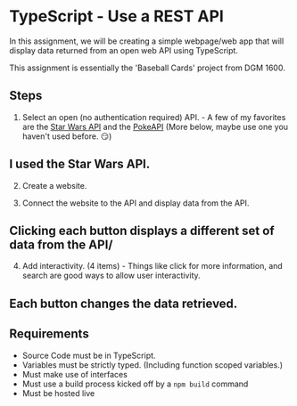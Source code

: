 # TypeScript - Use a REST API

In this assignment, we will be creating a simple webpage/web app that will display data returned from an open web API using TypeScript.

This assignment is essentially the 'Baseball Cards' project from DGM 1600.

## Steps

1. Select an open (no authentication required) API. - A few of my favorites are the [Star Wars API](https://swapi.co/) and the [PokeAPI](https://pokeapi.co/) (More below, maybe use one you haven't used before. :smirk:)

## I used the Star Wars API.

2. Create a website.

3. Connect the website to the API and display data from the API.

## Clicking each button displays a different set of data from the API/

4. Add interactivity. (4 items) - Things like click for more information, and search are good ways to allow user interactivity.

## Each button changes the data retrieved.


## Requirements
* Source Code must be in TypeScript.
* Variables must be strictly typed. (Including function scoped variables.)
* Must make use of interfaces
* Must use a build process kicked off by a `npm build` command
* Must be hosted live





